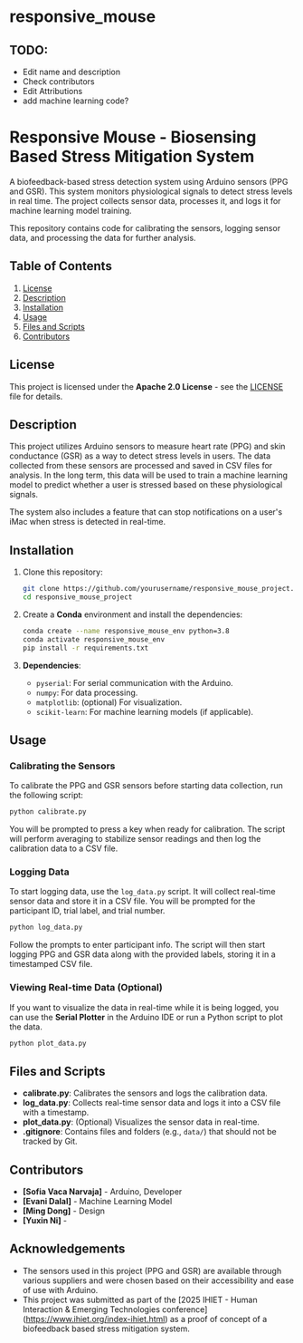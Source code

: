 # responsive_mouse

## TODO:

- Edit name and description
- Check contributors
- Edit Attributions
- add machine learning code?

# Responsive Mouse - Biosensing Based Stress Mitigation System

A biofeedback-based stress detection system using Arduino sensors (PPG and GSR). This system monitors physiological signals to detect stress levels in real time. The project collects sensor data, processes it, and logs it for machine learning model training.

This repository contains code for calibrating the sensors, logging sensor data, and processing the data for further analysis.

## Table of Contents

1. [License](#license)
2. [Description](#description)
3. [Installation](#installation)
4. [Usage](#usage)
5. [Files and Scripts](#files-and-scripts)
6. [Contributors](#contributors)

## License

This project is licensed under the **Apache 2.0 License** - see the [LICENSE](LICENSE) file for details.

## Description

This project utilizes Arduino sensors to measure heart rate (PPG) and skin conductance (GSR) as a way to detect stress levels in users. The data collected from these sensors are processed and saved in CSV files for analysis. In the long term, this data will be used to train a machine learning model to predict whether a user is stressed based on these physiological signals.

The system also includes a feature that can stop notifications on a user's iMac when stress is detected in real-time.

## Installation

1. Clone this repository:
   ```bash
   git clone https://github.com/yourusername/responsive_mouse_project.git
   cd responsive_mouse_project
   ```


2. Create a **Conda** environment and install the dependencies:

   ```bash
   conda create --name responsive_mouse_env python=3.8
   conda activate responsive_mouse_env
   pip install -r requirements.txt
   ```

3. **Dependencies**:
   - `pyserial`: For serial communication with the Arduino.
   - `numpy`: For data processing.
   - `matplotlib`: (optional) For visualization.
   - `scikit-learn`: For machine learning models (if applicable).

## Usage

### Calibrating the Sensors

To calibrate the PPG and GSR sensors before starting data collection, run the following script:

```bash
python calibrate.py
```

You will be prompted to press a key when ready for calibration. The script will perform averaging to stabilize sensor readings and then log the calibration data to a CSV file.

### Logging Data

To start logging data, use the `log_data.py` script. It will collect real-time sensor data and store it in a CSV file. You will be prompted for the participant ID, trial label, and trial number.

```bash
python log_data.py
```

Follow the prompts to enter participant info. The script will then start logging PPG and GSR data along with the provided labels, storing it in a timestamped CSV file.

### Viewing Real-time Data (Optional)

If you want to visualize the data in real-time while it is being logged, you can use the **Serial Plotter** in the Arduino IDE or run a Python script to plot the data.

```bash
python plot_data.py
```

## Files and Scripts

- **calibrate.py**: Calibrates the sensors and logs the calibration data.
- **log_data.py**: Collects real-time sensor data and logs it into a CSV file with a timestamp.
- **plot_data.py**: (Optional) Visualizes the sensor data in real-time.
- **.gitignore**: Contains files and folders (e.g., `data/`) that should not be tracked by Git.

## Contributors

- **[Sofia Vaca Narvaja]** - Arduino, Developer
- **[Evani Dalal]** - Machine Learning Model
- **[Ming Dong]** - Design
- **[Yuxin Ni]** -

## Acknowledgements 

- The sensors used in this project (PPG and GSR) are available through various suppliers and were chosen based on their accessibility and ease of use with Arduino.
- This project was submitted as part of the [2025 IHIET - Human Interaction & Emerging Technologies conference] (https://www.ihiet.org/index-ihiet.html) as a proof of concept of a biofeedback based stress mitigation system.
